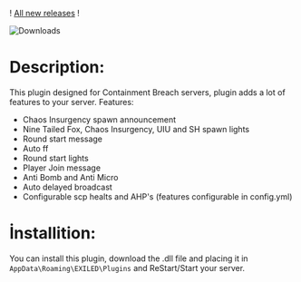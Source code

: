 ! [All new releases](https://github.com/Treaxy/AnomalyHub/releases) !


<img src="https://img.shields.io/github/downloads/Treaxy/AnomalyHub/total?style=for-the-badge&logo=github" alt="Downloads">

# Description:

This plugin designed for Containment Breach servers, plugin adds a lot of features to your server.
Features:

- Chaos Insurgency spawn announcement
- Nine Tailed Fox, Chaos Insurgency, UIU and SH spawn lights
- Round start message
- Auto ff
- Round start lights
- Player Join message
- Anti Bomb and Anti Micro
- Auto delayed broadcast
- Configurable scp healts and AHP's
(features configurable in config.yml)


# İnstallition:

You can install this plugin, download the .dll file and placing it in ``AppData\Roaming\EXILED\Plugins`` and ReStart/Start your server.
